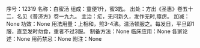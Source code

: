 序号：12319
名称：白蜜汤
组成：童便1升，蜜3匙。
出处：方出《圣惠》卷五十二，名见《普济方》卷一九九。
主治：疟，无问新久，发作无时,瘴疠。
加减：None
功效：None
用法用量：上相和，煎3-4沸。温汤顿服之。每发日，平旦即1服，直至发时勿食，重者不过3服。
制备方法：None
临床应用：None
各家论述：None
用药禁忌：None
附注：None
